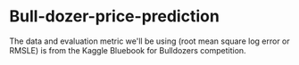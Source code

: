 # Bull-dozer-price-prediction
The data and evaluation metric we'll be using (root mean square log error or RMSLE) is from the Kaggle Bluebook for Bulldozers competition.
